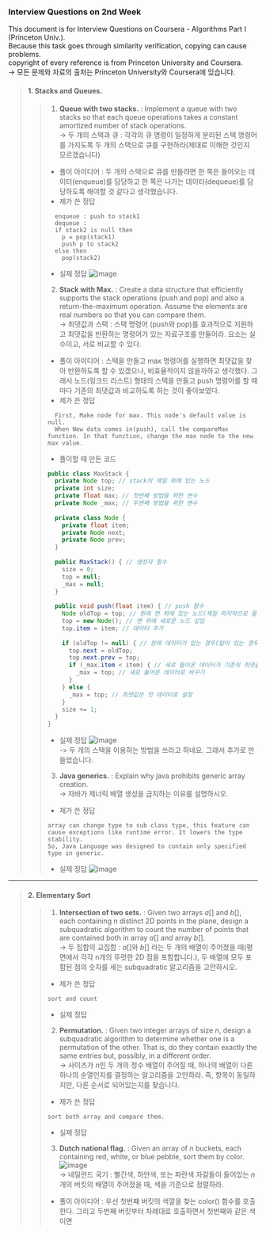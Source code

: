 ### Interview Questions on 2nd Week  
  
This document is for Interview Questions on Coursera - Algorithms Part I (Princeton Univ.).  
Because this task goes through similarity verification, copying can cause problems.  
copyright of every reference is from Princeton University and Coursera.  
-> 모든 문제와 자료의 출처는 Princeton University와 Coursera에 있습니다.  
  
> #### 1. Stacks and Queues.  
> > 1. __Queue with two stacks.__ : Implement a queue with two stacks so that each queue operations takes a constant amortized number of stack operations.  
> > -> 두 개의 스택과 큐 : 각각의 큐 명령이 일정하게 분리된 스택 명령어를 가지도록 두 개의 스택으로 큐를 구현하라(제대로 이해한 것인지 모르겠습니다)  
> > + 풀이 아이디어 : 두 개의 스택으로 큐를 만들려면 한 쪽은 들어오는 데이터(enqueue)를 담당하고 한 쪽은 나가는 데이터(dequeue)를 담당하도록 해야할 것 같다고 생각했습니다.
> > + 제가 쓴 정답  
> > ```
> >   enqueue : push to stack1  
> >   dequeue :  
> >   if stack2 is null then  
> >     p = pop(stack1)  
> >     push p to stack2  
> >   else then  
> >     pop(stack2)  
> > ```
> > + 실제 정답
> > ![image](https://user-images.githubusercontent.com/23286838/226097317-4ac512ce-332c-4ddb-970d-a39156b59101.png)  
> > 
> > 2. __Stack with Max.__ : Create a data structure that efficiently supports the stack operations (push and pop) and also a return-the-maximum operation. Assume the elements are real numbers so that you can compare them.  
> > -> 최댓값과 스택 : 스택 명령어 (push와 pop)를 효과적으로 지원하고 최댓값을 반환하는 명령어가 있는 자료구조를 만들어라. 요소는 실수이고, 서로 비교할 수 있다.  
> > + 풀이 아이디어 : 스택을 만들고 max 명령어를 실행하면 최댓값을 찾아 반환하도록 할 수 있겠으나, 비효율적이지 않을까하고 생각했다. 그래서 노드(링크드 리스트) 형태의 스택을 만들고 push 명령어를 할 때마다 기존의 최댓값과 비교하도록 하는 것이 좋아보였다. 
> > + 제가 쓴 정답
> > ```
> >   First, Make node for max. This node's default value is null.
> >   When New data comes in(push), call the compareMax function. In that function, change the max node to the new max value.  
> > ```
> > 
> > + 풀이할 때 만든 코드
> > ``` java
> > public class MaxStack {
> >   private Node top; // stack의 제일 위에 있는 노드
> >   private int size;
> >   private float max; // 첫번째 방법을 위한 변수
> >   private Node _max; // 두번째 방법을 위한 변수
> >   
> >   private class Node {
> >     private float item;
> >     private Node next;
> >     private Node prev;
> >   }
> >   
> >   public MaxStack() { // 생성자 함수
> >     size = 0;
> >     top = null;
> >     _max = null;
> >   }
> >   
> >   public void push(float item) { // push 함수
> >     Node oldTop = top; // 원래 맨 위에 있는 노드(제일 마지막으로 들어온 노드)
> >     top = new Node(); // 맨 위에 새로운 노드 삽입
> >     top.item = item; // 데이터 추가
> >     
> >     if (oldTop != null) { // 원래 데이터가 있는 경우(탑이 있는 경우)
> >       top.next = oldTop;
> >       top.next.prev = top;
> >       if (_max.item < item) { // 새로 들어온 데이터가 기존의 최댓값보다 큰 경우
> >         _max = top; // 새로 들어온 데이터로 바꾸기
> >       }
> >     } else {
> >       _max = top; // 최댓값은 첫 데이터로 설정
> >     }
> >     size += 1;
> >   }
> > }
> > ```  
> > + 실제 정답
> > ![image](https://user-images.githubusercontent.com/23286838/226097352-6adfa277-eeac-48e2-af29-697970a32925.png)  
> > -> 두 개의 스택을 이용하는 방법을 쓰라고 하네요.  그래서 추가로 만들었습니다.
> >   
> > 3. __Java generics.__ : Explain why java prohibits generic array creation.  
> > -> 자바가 제너릭 배열 생성을 금지하는 이유를 설명하시오.  
> > + 제가 쓴 정답  
> > ```
> > array can change type to sub class type, this feature can cause exceptions like runtime error. It lowers the type stability.
> > So, Java Language was designed to contain only specified type in generic.
> > ```
> > + 실제 정답
> > ![image](https://user-images.githubusercontent.com/23286838/226097373-957195ec-432c-4796-bbf2-c34fa6d16206.png)  
***  
> #### 2. Elementary Sort  
> > 1. __Intersection of two sets.__ : Given two arrays $a[]$ and $b[]$, each containing n distinct 2D points in the plane, design a subquadratic algorithm to count the number of points that are contained both in array $a[]$ and array $b[]$.  
> > -> 두 집합의 교집합 : $a[]$와 $b[]$ 라는 두 개의 배열이 주어졌을 때(평면에서 각각 n개의 뚜렷한 2D 점을 포함합니다.), 두 배열에 모두 포함된 점의 숫자를 세는 subquadratic 알고리즘을 고안하시오.  
> > + 제가 쓴 정답  
> > ```
> > sort and count
> > ```
> > + 실제 정답
> > 
> > 2. __Permutation.__ : Given two integer arrays of size $n$, design a subquadratic algorithm to determine whether one is a permutation of the other. That is, do they contain exactly the same entries but, possibly, in a different order.  
> > -> 사이즈가 $n$인 두 개의 정수 배열이 주어질 때, 하나의 배열이 다른 하나의 순열인지를 결정하는 알고리즘을 고안하라. 즉, 항목이 동일하지만, 다른 순서로 되어있는지를 찾습니다.
> > + 제가 쓴 정답  
> > ```
> > sort both array and compare them.
> > ```
> > + 실제 정답 
> > 
> > 3. __Dutch national flag.__ : Given an array of $n$ buckets, each containing red, white, or blue pebble, sort them by color.  
> > ![image](https://user-images.githubusercontent.com/23286838/226100310-e1d89723-f268-4637-8540-e7b5ef333b32.png)  
> > -> 네덜란드 국기 : 빨간색, 하얀색, 또는 파란색 자갈돌이 들어있는 $n$ 개의 버킷의 배열이 주어졌을 때, 색을 기준으로 정렬하라.  
> > + 풀이 아이디어 : 우선 첫번째 버킷의 색깔을 찾는 color() 함수를 호출한다. 그리고 두번째 버킷부터 차례대로 호출하면서 첫번째와 같은 색이면 
